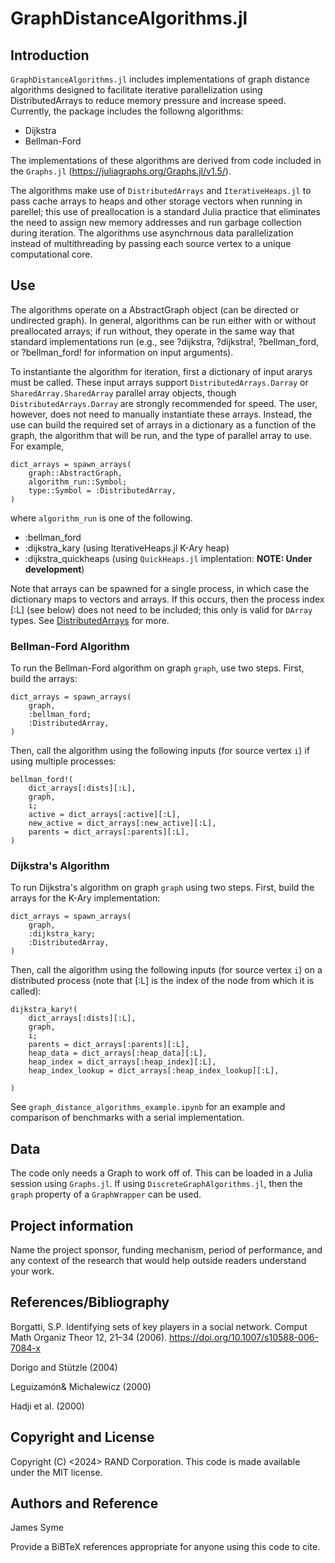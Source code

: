 # GraphDistanceAlgorithms.jl

## Introduction

`GraphDistanceAlgorithms.jl` includes implementations of graph distance algorithms designed to facilitate iterative parallelization using DistributedArrays to reduce memory pressure and increase speed. Currently, the package includes the followng algorithms:

- Dijkstra
- Bellman-Ford

The implementations of these algorithms are derived from code included in the `Graphs.jl` (https://juliagraphs.org/Graphs.jl/v1.5/).

The algorithms make use of `DistributedArrays` and `IterativeHeaps.jl` to pass cache arrays to heaps and other storage vectors when running in parellel; this use of preallocation is a standard Julia practice that eliminates the need to assign new memory addresses and run garbage collection during iteration. The algorithms use asynchrnous data parallelization instead of multithreading by passing each source vertex to a unique computational core.


## Use

The algorithms operate on a AbstractGraph object (can be directed or undirected graph). In general, algorithms can be run either with or without preallocated arrays; if run without, they operate in the same way that standard implementations run (e.g., see ?dijkstra, ?dijkstra!, ?bellman_ford, or ?bellman_ford! for information on input arguments).

To instantiante the algorithm for iteration, first a dictionary of input ararys must be called. These input arrays support `DistributedArrays.Darray` or `SharedArray.SharedArray` parallel array objects, though `DistributedArrays.Darray` are strongly recommended for speed. The user, however, does not need to manually instantiate these arrays. Instead, the use can build the required set of arrays in a dictionary as a function of the graph, the algorithm that will be run, and the type of parallel array to use. For example,

```
dict_arrays = spawn_arrays(
    graph::AbstractGraph,
    algorithm_run::Symbol;
    type::Symbol = :DistributedArray,
)
```

where `algorithm_run` is one of the following. 

- :bellman_ford
- :dijkstra_kary (using IterativeHeaps.jl K-Ary heap) 
- :dijkstra_quickheaps (using `QuickHeaps.jl` implentation: **NOTE: Under development**)


Note that arrays can be spawned for a single process, in which case the dictionary maps to vectors and arrays. If this occurs, then the process index [:L] (see below) does not need to be included; this only is valid for `DArray` types. See [DistributedArrays](https://juliaparallel.org/DistributedArrays.jl/stable/) for more.


###  Bellman-Ford Algorithm

To run the Bellman-Ford algorithm on graph `graph`, use two steps. First, build the arrays:

```
dict_arrays = spawn_arrays(
    graph,
    :bellman_ford;
    :DistributedArray,
)
```

Then, call the algorithm using the following inputs (for source vertex `i`) if using multiple processes:

```
bellman_ford!(
    dict_arrays[:dists][:L],
    graph, 
    i; 
    active = dict_arrays[:active][:L],
    new_active = dict_arrays[:new_active][:L],
    parents = dict_arrays[:parents][:L],
)
```


###  Dijkstra's Algorithm

To run Dijkstra's algorithm on graph `graph` using two steps. First, build the arrays for the K-Ary implementation:

```
dict_arrays = spawn_arrays(
    graph,
    :dijkstra_kary;
    :DistributedArray,
)
```

Then, call the algorithm using the following inputs (for source vertex `i`) on a distributed process (note that [:L] is the index of the node from which it is called):

```
dijkstra_kary!(
    dict_arrays[:dists][:L],
    graph, 
    i; 
    parents = dict_arrays[:parents][:L],
    heap_data = dict_arrays[:heap_data][:L],
    heap_index = dict_arrays[:heap_index][:L],
    heap_index_lookup = dict_arrays[:heap_index_lookup][:L],

)
```


See `graph_distance_algorithms_example.ipynb` for an example and comparison of benchmarks with a serial implementation.


## Data

The code only needs a Graph to work off of. This can be loaded in a Julia session using `Graphs.jl`. If using `DiscreteGraphAlgorithms.jl`, then the `graph` property of a `GraphWrapper` can be used.


## Project information

Name the project sponsor, funding mechanism, period of performance, and any context of the research that would help outside readers understand your work.



## References/Bibliography

Borgatti, S.P. Identifying sets of key players in a social network. Comput Math Organiz Theor 12, 21–34 (2006). https://doi.org/10.1007/s10588-006-7084-x

Dorigo and Stützle (2004)

Leguizamón\& Michalewicz (2000) 

Hadji et al. (2000)

 

## Copyright and License

Copyright (C) <2024> RAND Corporation. This code is made available under the MIT license.

 

## Authors and Reference

James Syme


Provide a BiBTeX references appropriate for anyone using this code to cite. 